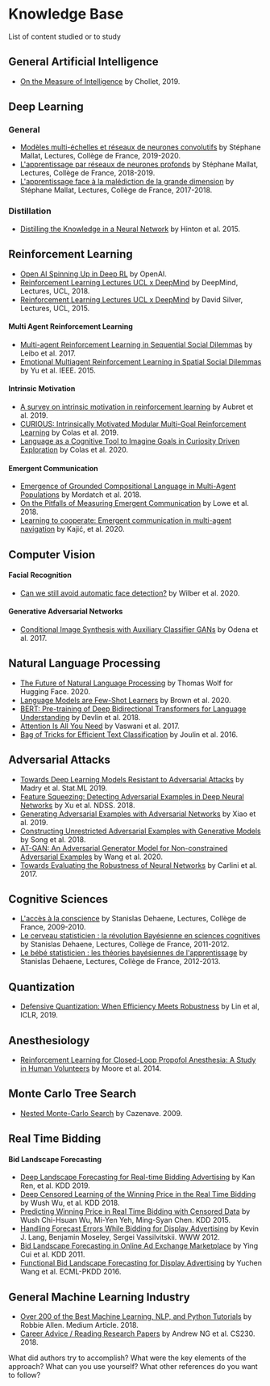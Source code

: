 # Knowledge Base
List of content studied or to study

## General Artificial Intelligence
* [On the Measure of Intelligence](https://arxiv.org/abs/1911.01547) by Chollet, 2019.

## Deep Learning

### General
* [Modèles multi-échelles et réseaux de neurones convolutifs](https://www.college-de-france.fr/site/stephane-mallat/course-2019-2020.htm) by Stéphane Mallat, Lectures, Collège de France, 2019-2020.
* [L'apprentissage par réseaux de neurones profonds](https://www.college-de-france.fr/site/stephane-mallat/course-2018-2019.htm) by Stéphane Mallat, Lectures, Collège de France, 2018-2019.
* [L'apprentissage face à la malédiction de la grande dimension](https://www.college-de-france.fr/site/stephane-mallat/course-2017-2018.htm) by Stéphane Mallat, Lectures, Collège de France, 2017-2018.

### Distillation
* [Distilling the Knowledge in a Neural Network](https://arxiv.org/abs/1503.02531) by Hinton et al. 2015.

## Reinforcement Learning
* [Open AI Spinning Up in Deep RL](https://spinningup.openai.com/en/latest/) by OpenAI.
* [Reinforcement Learning Lectures UCL x DeepMind](https://www.youtube.com/watch?v=ISk80iLhdfU&list=PLqYmG7hTraZBKeNJ-JE_eyJHZ7XgBoAyb) by DeepMind, Lectures, UCL, 2018.
* [Reinforcement Learning Lectures UCL x DeepMind](https://www.youtube.com/watch?v=2pWv7GOvuf0&t=1s) by David Silver, Lectures, UCL, 2015.

#### Multi Agent Reinforcement Learning
* [Multi-agent Reinforcement Learning in Sequential Social Dilemmas](https://arxiv.org/abs/1702.03037) by Leibo et al. 2017.
* [Emotional Multiagent Reinforcement Learning in Spatial Social Dilemmas](https://www.researchgate.net/publication/273463080_Emotional_Multiagent_Reinforcement_Learning_in_Spatial_Social_Dilemmas) by Yu et al. IEEE. 2015.

#### Intrinsic Motivation
* [A survey on intrinsic motivation in reinforcement learning](https://arxiv.org/abs/1908.06976) by Aubret et al. 2019.
* [CURIOUS: Intrinsically Motivated Modular Multi-Goal Reinforcement Learning](https://arxiv.org/pdf/1706.06083.pdf) by Colas et al. 2019.
* [Language as a Cognitive Tool to Imagine Goals in Curiosity Driven Exploration](https://arxiv.org/pdf/2002.09253.pdf) by Colas et al. 2020.

#### Emergent Communication
* [Emergence of Grounded Compositional Language in Multi-Agent Populations](https://arxiv.org/abs/1703.04908) by Mordatch et al. 2018.
* [On the Pitfalls of Measuring Emergent Communication](https://arxiv.org/abs/1903.05168) by Lowe et al. 2018.
* [Learning to cooperate: Emergent communication in multi-agent navigation](https://arxiv.org/abs/2004.01097) by Kajić, et al. 2020.


## Computer Vision

#### Facial Recognition
* [Can we still avoid automatic face detection?](https://paperswithcode.com/paper/can-we-still-avoid-automatic-face-detection) by Wilber et al. 2020.

#### Generative Adversarial Networks
* [Conditional Image Synthesis with Auxiliary Classifier GANs](https://arxiv.org/pdf/1610.09585.pdf) by Odena et al. 2017.

## Natural Language Processing
* [The Future of Natural Language Processing](https://www.youtube.com/watch?v=G5lmya6eKtc) by Thomas Wolf for Hugging Face. 2020.
* [Language Models are Few-Shot Learners](https://arxiv.org/abs/2005.14165) by Brown et al. 2020.
* [BERT: Pre-training of Deep Bidirectional Transformers for Language Understanding](https://arxiv.org/abs/1810.04805) by Devlin et al. 2018.
* [Attention Is All You Need](https://arxiv.org/abs/1706.03762) by Vaswani et al. 2017.
* [Bag of Tricks for Efficient Text Classification](https://arxiv.org/abs/1607.01759) by Joulin et al. 2016.


## Adversarial Attacks
* [Towards Deep Learning Models Resistant to Adversarial Attacks](https://arxiv.org/pdf/1706.06083.pdf) by Madry et al. Stat.ML 2019.
* [Feature Squeezing: Detecting Adversarial Examples in Deep Neural Networks](https://arxiv.org/abs/1704.01155) by Xu et al. NDSS. 2018.
* [Generating Adversarial Examples with Adversarial Networks](https://arxiv.org/abs/1801.02610) by Xiao et al. 2019.
* [Constructing Unrestricted Adversarial Examples with Generative Models](https://arxiv.org/abs/1805.07894) by Song et al. 2018.
* [AT-GAN: An Adversarial Generator Model for Non-constrained Adversarial Examples](https://arxiv.org/abs/1904.07793) by Wang et al. 2020.
* [Towards Evaluating the Robustness of Neural Networks](https://arxiv.org/abs/1608.04644) by Carlini et al. 2017.


## Cognitive Sciences
* [L'accès à la conscience](https://www.college-de-france.fr/site/stanislas-dehaene/course-2009-2010.htm) by Stanislas Dehaene, Lectures, Collège de France, 2009-2010.
* [Le cerveau statisticien : la révolution Bayésienne en sciences cognitives](https://www.college-de-france.fr/site/stanislas-dehaene/course-2011-2012.htm) by Stanislas Dehaene, Lectures, Collège de France, 2011-2012.
* [Le bébé statisticien : les théories bayésiennes de l'apprentissage](https://www.college-de-france.fr/site/stanislas-dehaene/course-2012-2013.htm) by Stanislas Dehaene, Lectures, Collège de France, 2012-2013.


##  Quantization
* [Defensive Quantization: When Efficiency Meets Robustness](https://openreview.net/pdf?id=ryetZ20ctX) by Lin et al, ICLR, 2019.

## Anesthesiology
* [Reinforcement Learning for Closed-Loop Propofol Anesthesia: A Study in Human Volunteers](http://www.jmlr.org/papers/v15/moore14a.html) by Moore et al. 2014.

## Monte Carlo Tree Search
* [Nested Monte-Carlo Search](https://www.lamsade.dauphine.fr/~cazenave/papers/nested.pdf) by Cazenave. 2009.


## Real Time Bidding
#### Bid Landscape Forecasting
* [Deep Landscape Forecasting for Real-time Bidding Advertising](https://arxiv.org/abs/1905.03028) by Kan Ren, et al. KDD 2019.
* [Deep Censored Learning of the Winning Price in the Real Time Bidding](https://dl.acm.org/citation.cfm?id=3219819.3220066) by Wush Wu, et al. KDD 2018.
* [Predicting Winning Price in Real Time Bidding with Censored Data](http://wnzhang.net/share/rtb-papers/win-price-pred.pdf) by Wush Chi-Hsuan Wu, Mi-Yen Yeh, Ming-Syan Chen. KDD 2015.
* [Handling Forecast Errors While Bidding for Display Advertising](http://wnzhang.net/share/rtb-papers/forecast-err.pdf) by Kevin J. Lang, Benjamin Moseley, Sergei Vassilvitskii. WWW 2012.
* [Bid Landscape Forecasting in Online Ad Exchange Marketplace](http://wnzhang.net/share/rtb-papers/bid-lands.pdf) by Ying Cui et al. KDD 2011.
* [Functional Bid Landscape Forecasting for Display Advertising](http://apex.sjtu.edu.cn/public/files/members/20160929/functional-bid-lands.pdf) by Yuchen Wang et al. ECML-PKDD 2016.

## General Machine Learning Industry
* [Over 200 of the Best Machine Learning, NLP, and Python Tutorials](https://medium.com/machine-learning-in-practice/over-200-of-the-best-machine-learning-nlp-and-python-tutorials-2018-edition-dd8cf53cb7dc) by Robbie Allen. Medium Article. 2018.
* [Career Advice / Reading Research Papers](https://www.youtube.com/watch?v=733m6qBH-jI) by Andrew NG et al. CS230. 2018.

What did authors try to accomplish?
What were the key elements of the approach?
What can you use yourself?
What other references do you want to follow?
